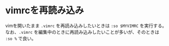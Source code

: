 # vimrcを再読み込み

vimを開いたまま `.vimrc` を再読み込みしたいときは `:so $MYVIMRC` を実行する。  
なお、`.vimrc` を編集中のときに再読み込みしたいことが多いが、そのときは `:so %` で良い。
